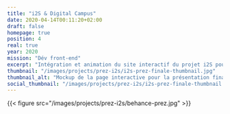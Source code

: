 ```yaml
---
title: "i2S & Digital Campus"
date: 2020-04-14T00:11:20+02:00
draft: false
homepage: true
position: 4
real: true
year: 2020
mission: "Dév front-end"
excerpt: "Intégration et animation du site interactif du projet i2S pour les présentations finales de Digital Campus Bordeaux 2020"
thumbnail: "/images/projects/prez-i2s/i2s-prez-finale-thumbnail.jpg"
thumbnail_alt: "Mockup de la page interactive pour la présentation finale"
social_thumbnail: "/images/projects/prez-i2s/i2s-prez-finale-thumbnail.jpg" #Recommended 1200*628
---
```

{{< figure src="/images/projects/prez-i2s/behance-prez.jpg" >}}